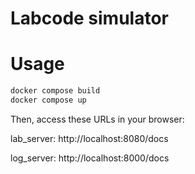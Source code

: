 # Labcode simulator
# Usage

```bash
docker compose build
docker compose up
```

Then, access these URLs in your browser:

lab_server: http://localhost:8080/docs

log_server: http://localhost:8000/docs